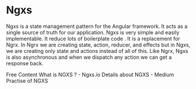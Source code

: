 # Ngxs
Ngxs is a state management pattern for the Angular framework. It acts as a single source of truth for our application. Ngxs is very simple and easily implementable. It reduce lots of boilerplate code . It is a replacement for Ngrx. In Ngrx we are creating state, action, reducer, and effects but in Ngxs, we are creating only state and actions instead of all of this. Like Ngrx, Ngxs is also asynchronous and when we dispatch any action we can get a response back.

<ResourceGroupTitle>Free Content</ResourceGroupTitle>
<BadgeLink colorScheme='yellow' badgeText='Read' href='https://www.ngxs.io/'>What is NGXS ? - Ngxs.io </BadgeLink>
<BadgeLink colorScheme='yellow' badgeText='Read' href='https://medium.com/@knoldus/introduction-to-ngxs-state-management-pattern-library-for-angular-ec76f681ceba'>Details about NGXS - Medium </BadgeLink>
<BadgeLink badgeText='Watch' href='https://www.youtube.com/watch?v=SGj11j4hxmg'>Practise of NGXS</BadgeLink>

